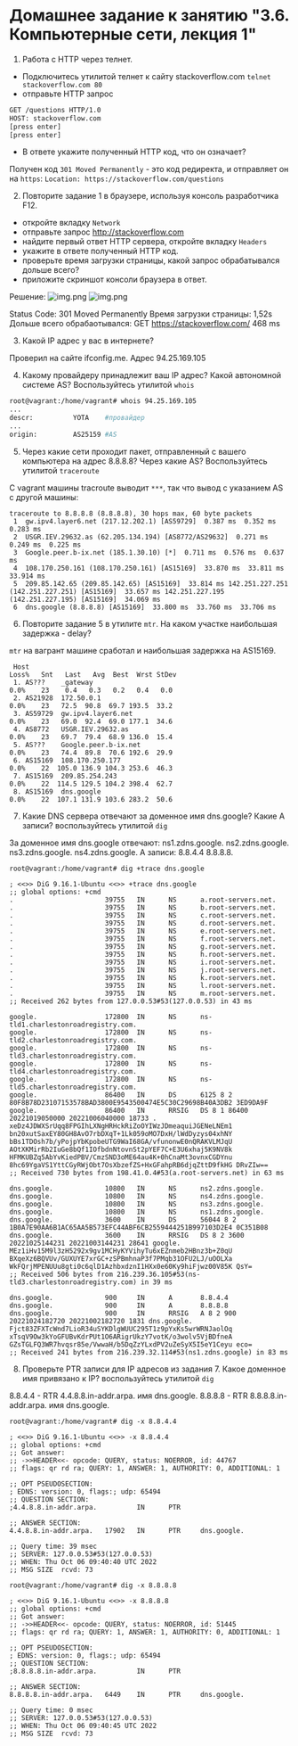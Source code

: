 # Домашнее задание к занятию "3.6. Компьютерные сети, лекция 1"

1. Работа c HTTP через телнет.
- Подключитесь утилитой телнет к сайту stackoverflow.com
`telnet stackoverflow.com 80`
- отправьте HTTP запрос
```bash
GET /questions HTTP/1.0
HOST: stackoverflow.com
[press enter]
[press enter]
```
- В ответе укажите полученный HTTP код, что он означает?

Получен код `301 Moved Permanently` - это код редиректа, и отправляет он на `https`: `Location: https://stackoverflow.com/questions
`

2. Повторите задание 1 в браузере, используя консоль разработчика F12.
- откройте вкладку `Network`
- отправьте запрос http://stackoverflow.com
- найдите первый ответ HTTP сервера, откройте вкладку `Headers`
- укажите в ответе полученный HTTP код.
- проверьте время загрузки страницы, какой запрос обрабатывался дольше всего?
- приложите скриншот консоли браузера в ответ.

Решение:
![img.png](img/1.png)
![img.png](img/2.png)

Status Code: 301 Moved Permanently
Время загрузки страницы: 1,52s  
Дольше всего обрабаотывался: GET https://stackoverflow.com/ 468 ms


3. Какой IP адрес у вас в интернете?

Проверил на сайте ifconfig.me. Адрес 94.25.169.105

4. Какому провайдеру принадлежит ваш IP адрес? Какой автономной системе AS? Воспользуйтесь утилитой `whois`

```bash
root@vagrant:/home/vagrant# whois 94.25.169.105
...
descr:          YOTA	#провайдер
...
origin:         AS25159	#AS
```

5. Через какие сети проходит пакет, отправленный с вашего компьютера на адрес 8.8.8.8? Через какие AS? Воспользуйтесь утилитой `traceroute`

C vagrant машины tracroute выводит `***`, так что вывод с указанием AS с другой машины: 

```
traceroute to 8.8.8.8 (8.8.8.8), 30 hops max, 60 byte packets
 1  gw.ipv4.layer6.net (217.12.202.1) [AS59729]  0.387 ms  0.352 ms  0.283 ms
 2  USGR.IEV.29632.as (62.205.134.194) [AS8772/AS29632]  0.271 ms  0.249 ms  0.225 ms
 3  Google.peer.b-ix.net (185.1.30.10) [*]  0.711 ms  0.576 ms  0.637 ms
 4  108.170.250.161 (108.170.250.161) [AS15169]  33.870 ms  33.811 ms  33.914 ms
 5  209.85.142.65 (209.85.142.65) [AS15169]  33.814 ms 142.251.227.251 (142.251.227.251) [AS15169]  33.657 ms 142.251.227.195 (142.251.227.195) [AS15169]  34.069 ms
 6  dns.google (8.8.8.8) [AS15169]  33.800 ms  33.760 ms  33.706 ms
```

6. Повторите задание 5 в утилите `mtr`. На каком участке наибольшая задержка - delay?

`mtr` на вагрант машине сработал и наибольшая задержка на AS15169.

```
 Host                                                                                                                                       Loss%   Snt   Last   Avg  Best  Wrst StDev
 1. AS???    _gateway                                                                                                                       0.0%    23    0.4   0.3   0.2   0.4   0.0
 2. AS21928  172.50.0.1                                                                                                                      0.0%    23   72.5  90.8  69.7 193.5  33.2
 3. AS59729  gw.ipv4.layer6.net                                                                                                              0.0%    23   69.0  92.4  69.0 177.1  34.6
 4. AS8772   USGR.IEV.29632.as                                                                                                               0.0%    23   69.7  79.4  68.9 136.0  15.4
 5. AS???    Google.peer.b-ix.net                                                                                                            0.0%    23   74.4  89.8  70.6 192.6  29.9
 6. AS15169  108.170.250.177                                                                                                                 0.0%    22  105.0 136.9 104.3 253.6  46.3
 7. AS15169  209.85.254.243                                                                                                                  0.0%    22  114.5 129.5 104.2 398.4  62.7
 8. AS15169  dns.google                                                                                                                      0.0%    22  107.1 131.9 103.6 283.2  50.6

```

7. Какие DNS сервера отвечают за доменное имя dns.google? Какие A записи? воспользуйтесь утилитой `dig`

За доменное имя dns.google отвечают: ns1.zdns.google. ns2.zdns.google. ns3.zdns.google. ns4.zdns.google.
А записи: 8.8.4.4 8.8.8.8.

```
root@vagrant:/home/vagrant# dig +trace dns.google

; <<>> DiG 9.16.1-Ubuntu <<>> +trace dns.google
;; global options: +cmd
.                       39755   IN      NS      a.root-servers.net.
.                       39755   IN      NS      b.root-servers.net.
.                       39755   IN      NS      c.root-servers.net.
.                       39755   IN      NS      d.root-servers.net.
.                       39755   IN      NS      e.root-servers.net.
.                       39755   IN      NS      f.root-servers.net.
.                       39755   IN      NS      g.root-servers.net.
.                       39755   IN      NS      h.root-servers.net.
.                       39755   IN      NS      i.root-servers.net.
.                       39755   IN      NS      j.root-servers.net.
.                       39755   IN      NS      k.root-servers.net.
.                       39755   IN      NS      l.root-servers.net.
.                       39755   IN      NS      m.root-servers.net.
;; Received 262 bytes from 127.0.0.53#53(127.0.0.53) in 43 ms

google.                 172800  IN      NS      ns-tld1.charlestonroadregistry.com.
google.                 172800  IN      NS      ns-tld2.charlestonroadregistry.com.
google.                 172800  IN      NS      ns-tld3.charlestonroadregistry.com.
google.                 172800  IN      NS      ns-tld4.charlestonroadregistry.com.
google.                 172800  IN      NS      ns-tld5.charlestonroadregistry.com.
google.                 86400   IN      DS      6125 8 2 80F8B78D23107153578BAD3800E9543500474E5C30C29698B40A3DB2 3ED9DA9F
google.                 86400   IN      RRSIG   DS 8 1 86400 20221019050000 20221006040000 18733 . xeDz4JDWXSrUqq8FPGIhLXNgHRHckRiZoOYIWzJDmeaquiJGENeLNEm1 bn20xutSaxEY80GH8AvO7rbDXqT+1Lk059oMO7DxH/lWdDyzys04xhNY bBs1TDOsh7b/yPojpYbKpobeUTG9WaI68GA/vfunonwE0nQRAKVLMJqU AOtXKMirRb2IuGe8bQf1IOfbdnNtovnSt2pYEF7C+E3U6xhaj5K9NV8k HFMKUBZq5AbYvKiedPBV/CmzSND3oME64au4K+0hCnaMt3ovnxCGDYnu 8hc69YgaVS1YttCGyRWjObt7OsXbzefZS+HxGFahpRB6djqZttD9fkHG DRvZIw==
;; Received 730 bytes from 198.41.0.4#53(a.root-servers.net) in 63 ms

dns.google.             10800   IN      NS      ns2.zdns.google.
dns.google.             10800   IN      NS      ns4.zdns.google.
dns.google.             10800   IN      NS      ns3.zdns.google.
dns.google.             10800   IN      NS      ns1.zdns.google.
dns.google.             3600    IN      DS      56044 8 2 1B0A7E90AA6B1AC65AA5B573EFC44ABF6CB2559444251B997103D2E4 0C351B08
dns.google.             3600    IN      RRSIG   DS 8 2 3600 20221025144231 20221003144231 28641 google. MEz1iHv15M9l3zH5292x9gv1MCHyKYVihyTu6xEZnmeb2HBnz3b+Z0qU BXqeXz6BQVUv/GUXUYE7xrGC+zSPBmhnaP3f7PMqb31OFU2LJ/uOOLXa WkFQrjMPENUUu8gti0c6qlD1AzhbxdznI1HXx0e60Ky9hiFjwz00V85K QsY=
;; Received 506 bytes from 216.239.36.105#53(ns-tld3.charlestonroadregistry.com) in 39 ms

dns.google.             900     IN      A       8.8.4.4
dns.google.             900     IN      A       8.8.8.8
dns.google.             900     IN      RRSIG   A 8 2 900 20221024182720 20221002182720 1831 dns.google. Fjct83ZFXTcWnd7LioR34uSYKDlgWUUC295T1z9pYxKs5wrWRNJaolOq xTsqV9Ow3kYoGFUBvKdrPUt1O6ARigrUkzY7votK/o3wolv5VjBDfneA GZsTGLFQ3WR7hvqsr85e/VwwaH/b5DqZzYLxdPV2uZeSyX5I5eY1Ceyu eco=
;; Received 241 bytes from 216.239.32.114#53(ns1.zdns.google) in 83 ms
```

8. Проверьте PTR записи для IP адресов из задания 7. Какое доменное имя привязано к IP? воспользуйтесь утилитой `dig`

8.8.4.4 - RTR 4.4.8.8.in-addr.arpa. имя dns.google.
8.8.8.8 - RTR 8.8.8.8.in-addr.arpa. имя dns.google.

```
root@vagrant:/home/vagrant# dig -x 8.8.4.4

; <<>> DiG 9.16.1-Ubuntu <<>> -x 8.8.4.4
;; global options: +cmd
;; Got answer:
;; ->>HEADER<<- opcode: QUERY, status: NOERROR, id: 44767
;; flags: qr rd ra; QUERY: 1, ANSWER: 1, AUTHORITY: 0, ADDITIONAL: 1

;; OPT PSEUDOSECTION:
; EDNS: version: 0, flags:; udp: 65494
;; QUESTION SECTION:
;4.4.8.8.in-addr.arpa.          IN      PTR

;; ANSWER SECTION:
4.4.8.8.in-addr.arpa.   17902   IN      PTR     dns.google.

;; Query time: 39 msec
;; SERVER: 127.0.0.53#53(127.0.0.53)
;; WHEN: Thu Oct 06 09:40:40 UTC 2022
;; MSG SIZE  rcvd: 73

root@vagrant:/home/vagrant# dig -x 8.8.8.8

; <<>> DiG 9.16.1-Ubuntu <<>> -x 8.8.8.8
;; global options: +cmd
;; Got answer:
;; ->>HEADER<<- opcode: QUERY, status: NOERROR, id: 51445
;; flags: qr rd ra; QUERY: 1, ANSWER: 1, AUTHORITY: 0, ADDITIONAL: 1

;; OPT PSEUDOSECTION:
; EDNS: version: 0, flags:; udp: 65494
;; QUESTION SECTION:
;8.8.8.8.in-addr.arpa.          IN      PTR

;; ANSWER SECTION:
8.8.8.8.in-addr.arpa.   6449    IN      PTR     dns.google.

;; Query time: 0 msec
;; SERVER: 127.0.0.53#53(127.0.0.53)
;; WHEN: Thu Oct 06 09:40:45 UTC 2022
;; MSG SIZE  rcvd: 73
```